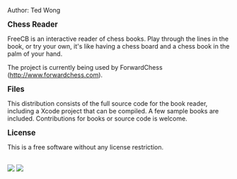 Author: Ted Wong

<b><big>Chess Reader</big></b>

FreeCB is an interactive reader of chess books. Play through the lines in the book, or try your own, it's like having a chess board and a chess book in the palm of your hand.

The project is currently being used by ForwardChess (http://www.forwardchess.com).

<b><big>Files</big></b>

This distribution consists of the full source code for the book reader, including a Xcode project that can be compiled. A few sample books are included. Contributions for books or source code is welcome.

<b><big>License</big></b>

This is a free software without any license restriction.

<br>

<img src="http://a1.mzstatic.com/us/r30/Purple5/v4/2f/2d/54/2f2d54db-9aae-ddba-607a-a6e2aa2567b7/screen322x572.jpeg">
<img src="http://a2.mzstatic.com/us/r30/Purple5/v4/0a/7f/6a/0a7f6a07-858c-de9e-f192-3210e982baf1/screen322x572.jpeg">
